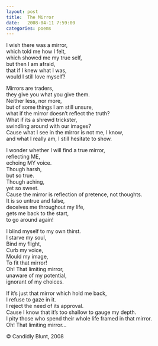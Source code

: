 ```yaml
---
layout: post
title:  The Mirror
date:   2008-04-11 7:59:00
categories: poems
---
```


I wish there was a mirror, <br/>
which told me how I felt, <br/>
which showed me my true self, <br/>
but then I am afraid, <br/>
that if I knew what I was,<br/>
would I still love myself?<br/>


Mirrors are traders,<br/>
they give you what you give them.<br/>
Neither less, nor more, <br/>
but of some things I am still unsure, <br/>
what if the mirror doesn’t reflect the truth?<br/>
What if its a shrewd trickster,<br/>
swindling around with our images? <br/>
Cause what I see in the mirror is not me, I know, <br/>
and what I really am, I still hesitate to show. <br/>


I wonder whether I will find a true mirror,<br/>
reflecting ME, <br/>
echoing MY voice. <br/>
Though harsh, <br/>
but so true.<br/>
Though aching, <br/>
yet so sweet. <br/>
Cause the mirror is reflection of pretence, not thoughts. <br/>
It is so untrue and false,<br/>
deceives me throughout my life, <br/>
gets me back to the start, <br/>
to go around again! <br/>


I blind myself to my own thirst.<br/>
I starve my soul, <br/>
Bind my flight,<br/>
Curb my voice,<br/>
Mould my image,<br/>
To fit that mirror! <br/>
Oh! That limiting mirror, <br/>
unaware of my potential, <br/>
ignorant of my choices. <br/>


If it’s just that mirror which hold me back, <br/>
I refuse to gaze in it. <br/>
I reject the need of its approval. <br/>
Cause I know that it’s too shallow to gauge my depth. <br/>
I pity those who spend their whole life framed in that mirror. <br/>
Oh! That limiting mirror...

&copy; Candidly Blunt, 2008

